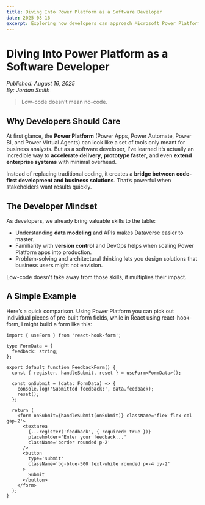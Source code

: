```yaml
---
title: Diving Into Power Platform as a Software Developer
date: 2025-08-16
excerpt: Exploring how developers can approach Microsoft Power Platform with a builder’s mindset.
---
```


# Diving Into Power Platform as a Software Developer

_Published: August 16, 2025_  
_By: Jordan Smith_

> Low-code doesn’t mean no-code.

## Why Developers Should Care

At first glance, the **Power Platform** (Power Apps, Power Automate, Power BI, and Power Virtual Agents) can look like a set of tools only meant for business analysts. But as a software developer, I’ve learned it’s actually an incredible way to **accelerate delivery**, **prototype faster**, and even **extend enterprise systems** with minimal overhead.

Instead of replacing traditional coding, it creates a **bridge between code-first development and business solutions**. That’s powerful when stakeholders want results quickly.

## The Developer Mindset

As developers, we already bring valuable skills to the table:

- Understanding **data modeling** and APIs makes Dataverse easier to master.
- Familiarity with **version control** and DevOps helps when scaling Power Platform apps into production.
- Problem-solving and architectural thinking lets you design solutions that business users might not envision.

Low-code doesn’t take away from those skills, it multiplies their impact.

## A Simple Example

Here’s a quick comparison. Using Power Platform you can pick out individual pieces of pre-built form fields, while in React using react-hook-form, I might build a form like this:

```tsx
import { useForm } from 'react-hook-form';

type FormData = {
  feedback: string;
};

export default function FeedbackForm() {
  const { register, handleSubmit, reset } = useForm<FormData>();

  const onSubmit = (data: FormData) => {
    console.log('Submitted feedback:', data.feedback);
    reset();
  };

  return (
    <form onSubmit={handleSubmit(onSubmit)} className='flex flex-col gap-2'>
      <textarea
        {...register('feedback', { required: true })}
        placeholder='Enter your feedback...'
        className='border rounded p-2'
      />
      <button
        type='submit'
        className='bg-blue-500 text-white rounded px-4 py-2'
      >
        Submit
      </button>
    </form>
  );
}
```
